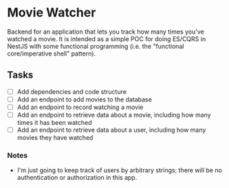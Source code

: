 # Movie Watcher

Backend for an application that lets you track how many times you've watched a movie. It is intended as a simple POC for doing ES/CQRS in NestJS with some functional programming (i.e. the "functional core/imperative shell" pattern).

## Tasks

- [ ] Add dependencies and code structure
- [ ] Add an endpoint to add movies to the database
- [ ] Add an endpoint to record watching a movie
- [ ] Add an endpoint to retrieve data about a movie, including how many times it has been watched
- [ ] Add an endpoint to retrieve data about a user, including how many movies they have watched

### Notes

- I'm just going to keep track of users by arbitrary strings; there will be no authentication or authorization in this app.
